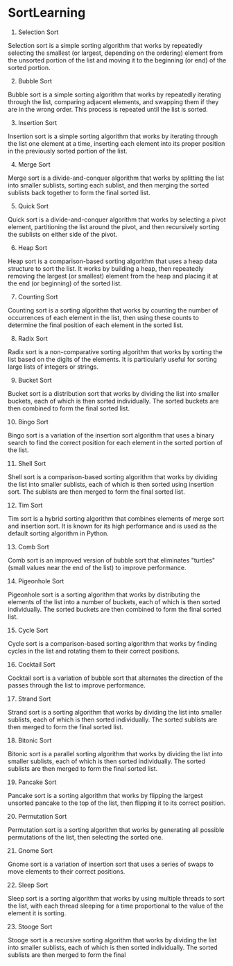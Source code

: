 # SortLearning

1. Selection Sort

Selection sort is a simple sorting algorithm that works by repeatedly selecting the smallest (or largest, depending on the ordering) element from the unsorted portion of the list and moving it to the beginning (or end) of the sorted portion.

2. Bubble Sort

Bubble sort is a simple sorting algorithm that works by repeatedly iterating through the list, comparing adjacent elements, and swapping them if they are in the wrong order. This process is repeated until the list is sorted.

3. Insertion Sort

Insertion sort is a simple sorting algorithm that works by iterating through the list one element at a time, inserting each element into its proper position in the previously sorted portion of the list.

4. Merge Sort

Merge sort is a divide-and-conquer algorithm that works by splitting the list into smaller sublists, sorting each sublist, and then merging the sorted sublists back together to form the final sorted list.

5. Quick Sort

Quick sort is a divide-and-conquer algorithm that works by selecting a pivot element, partitioning the list around the pivot, and then recursively sorting the sublists on either side of the pivot.

6. Heap Sort

Heap sort is a comparison-based sorting algorithm that uses a heap data structure to sort the list. It works by building a heap, then repeatedly removing the largest (or smallest) element from the heap and placing it at the end (or beginning) of the sorted list.

7. Counting Sort

Counting sort is a sorting algorithm that works by counting the number of occurrences of each element in the list, then using these counts to determine the final position of each element in the sorted list.

8. Radix Sort

Radix sort is a non-comparative sorting algorithm that works by sorting the list based on the digits of the elements. It is particularly useful for sorting large lists of integers or strings.

9. Bucket Sort

Bucket sort is a distribution sort that works by dividing the list into smaller buckets, each of which is then sorted individually. The sorted buckets are then combined to form the final sorted list.

10. Bingo Sort

Bingo sort is a variation of the insertion sort algorithm that uses a binary search to find the correct position for each element in the sorted portion of the list.

11. Shell Sort

Shell sort is a comparison-based sorting algorithm that works by dividing the list into smaller sublists, each of which is then sorted using insertion sort. The sublists are then merged to form the final sorted list.

12. Tim Sort

Tim sort is a hybrid sorting algorithm that combines elements of merge sort and insertion sort. It is known for its high performance and is used as the default sorting algorithm in Python.

13. Comb Sort

Comb sort is an improved version of bubble sort that eliminates "turtles" (small values near the end of the list) to improve performance.

14. Pigeonhole Sort

Pigeonhole sort is a sorting algorithm that works by distributing the elements of the list into a number of buckets, each of which is then sorted individually. The sorted buckets are then combined to form the final sorted list.

15. Cycle Sort

Cycle sort is a comparison-based sorting algorithm that works by finding cycles in the list and rotating them to their correct positions.

16. Cocktail Sort

Cocktail sort is a variation of bubble sort that alternates the direction of the passes through the list to improve performance.

17. Strand Sort

Strand sort is a sorting algorithm that works by dividing the list into smaller sublists, each of which is then sorted individually. The sorted sublists are then merged to form the final sorted list.

18. Bitonic Sort

Bitonic sort is a parallel sorting algorithm that works by dividing the list into smaller sublists, each of which is then sorted individually. The sorted sublists are then merged to form the final sorted list.

19. Pancake Sort

Pancake sort is a sorting algorithm that works by flipping the largest unsorted pancake to the top of the list, then flipping it to its correct position.

20. Permutation Sort

Permutation sort is a sorting algorithm that works by generating all possible permutations of the list, then selecting the sorted one.

21. Gnome Sort

Gnome sort is a variation of insertion sort that uses a series of swaps to move elements to their correct positions.

22. Sleep Sort

Sleep sort is a sorting algorithm that works by using multiple threads to sort the list, with each thread sleeping for a time proportional to the value of the element it is sorting.

23. Stooge Sort

Stooge sort is a recursive sorting algorithm that works by dividing the list into smaller sublists, each of which is then sorted individually. The sorted sublists are then merged to form the final
